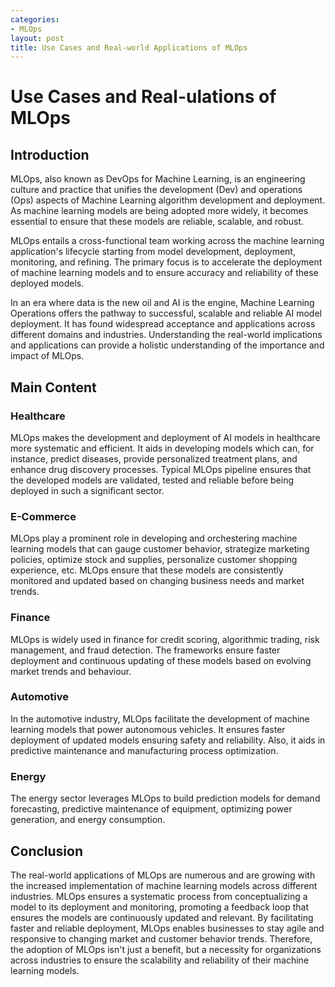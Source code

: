 ```yaml
---
categories:
- MLOps
layout: post
title: Use Cases and Real-world Applications of MLOps
---
```


# Use Cases and Real-ulations of MLOps

## Introduction

MLOps, also known as DevOps for Machine Learning, is an engineering culture and practice that unifies the development (Dev) and operations (Ops) aspects of Machine Learning algorithm development and deployment. As machine learning models are being adopted more widely, it becomes essential to ensure that these models are reliable, scalable, and robust.

MLOps entails a cross-functional team working across the machine learning application's lifecycle starting from model development, deployment, monitoring, and refining. The primary focus is to accelerate the deployment of machine learning models and to ensure accuracy and reliability of these deployed models.

In an era where data is the new oil and AI is the engine, Machine Learning Operations offers the pathway to successful, scalable and reliable AI model deployment. It has found widespread acceptance and applications across different domains and industries. Understanding the real-world implications and applications can provide a holistic understanding of the importance and impact of MLOps.

## Main Content

### **Healthcare**

MLOps makes the development and deployment of AI models in healthcare more systematic and efficient. It aids in developing models which can, for instance, predict diseases, provide personalized treatment plans, and enhance drug discovery processes. Typical MLOps pipeline ensures that the developed models are validated, tested and reliable before being deployed in such a significant sector.

### **E-Commerce**

MLOps play a prominent role in developing and orchestering machine learning models that can gauge customer behavior, strategize marketing policies, optimize stock and supplies, personalize customer shopping experience, etc. MLOps ensure that these models are consistently monitored and updated based on changing business needs and market trends.

### **Finance**

MLOps is widely used in finance for credit scoring, algorithmic trading, risk management, and fraud detection. The frameworks ensure faster deployment and continuous updating of these models based on evolving market trends and behaviour.

### **Automotive**

In the automotive industry, MLOps facilitate the development of machine learning models that power autonomous vehicles. It ensures faster deployment of updated models ensuring safety and reliability. Also, it aids in predictive maintenance and manufacturing process optimization.

### **Energy**

The energy sector leverages MLOps to build prediction models for demand forecasting, predictive maintenance of equipment, optimizing power generation, and energy consumption.

## Conclusion

The real-world applications of MLOps are numerous and are growing with the increased implementation of machine learning models across different industries. MLOps ensures a systematic process from conceptualizing a model to its deployment and monitoring, promoting a feedback loop that ensures the models are continuously updated and relevant. By facilitating faster and reliable deployment, MLOps enables businesses to stay agile and responsive to changing market and customer behavior trends. Therefore, the adoption of MLOps isn't just a benefit, but a necessity for organizations across industries to ensure the scalability and reliability of their machine learning models.